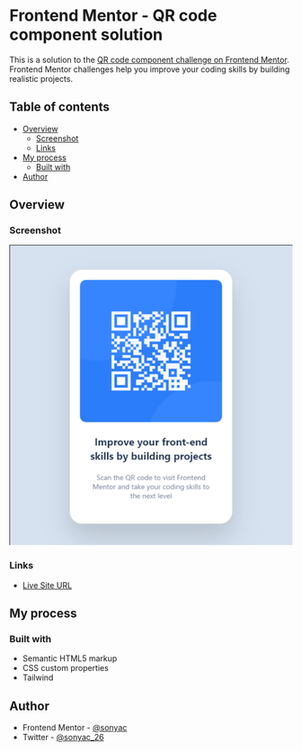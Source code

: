 # Frontend Mentor - QR code component solution

This is a solution to the [QR code component challenge on Frontend Mentor](https://www.frontendmentor.io/challenges/qr-code-component-iux_sIO_H). Frontend Mentor challenges help you improve your coding skills by building realistic projects.

## Table of contents

- [Overview](#overview)
  - [Screenshot](#screenshot)
  - [Links](#links)
- [My process](#my-process)
  - [Built with](#built-with)
- [Author](#author)

## Overview

### Screenshot

![screenshot](./captura.png)

### Links

- [Live Site URL](https://sonya-c.github.io/qr-code-component)

## My process

### Built with

- Semantic HTML5 markup
- CSS custom properties
- Tailwind

## Author

- Frontend Mentor - [@sonyac](https://www.frontendmentor.io/profile/sonyac)
- Twitter - [@sonyac_26](https://www.twitter.com/sonyac_26)
